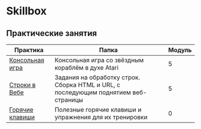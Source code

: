 # Skillbox
## Практические занятия

| Практика                                               | Папка                                                                               | Модуль |
|--------------------------------------------------------|-------------------------------------------------------------------------------------|--------|
| [Консольная игра](practice_starship_game)    | Консольная игра со звёздным кораблём в духе Atari                                   | 5      |
| [Строки в Вебе](practice_strings_in_web)     | Задания на обработку строк. Сборка HTML и URL, с последующим поднятием веб-страницы | 5      |
| [Горячие клавиши](practice_pycharm_hot_keys) | Полезные горячие клавиши и упражнения для их тренировки                             | 0      |
